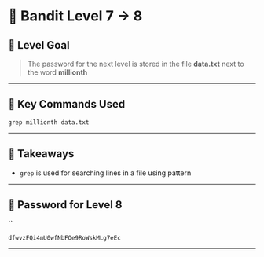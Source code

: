 # 🧭 Bandit Level 7 → 8

## 🎯 Level Goal
> The password for the next level is stored in the file **data.txt** next to the word **millionth**

---
## 📂 Key Commands Used

```
grep millionth data.txt
```

---
## 🧠 Takeaways

- `grep` is used for searching lines in a file using pattern

---
## 🔐 Password for Level 8
``
```
dfwvzFQi4mU0wfNbFOe9RoWskMLg7eEc
```

---